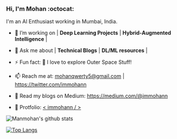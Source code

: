 ### Hi, I'm Mohan :octocat:
I'm an AI Enthusiast working in Mumbai, India.


- 🔭 I’m working on | **Deep Learning Projects** | **Hybrid-Augmented Intelligence** | 
- 💬 Ask me about  | **Technical Blogs** | **DL/ML resources**  |
- ⚡ Fun fact: 🌌 I love to explore Outer Space Stuff!

- 📫 Reach me at: mohanqwerty5@gmail.com  |   https://twitter.com/immohann

- 📑 Read my blogs on Medium: https://medium.com/@immohann

- 👾 Protfolio: [ < immohann / > ](https://immohann.github.io/Portfolio/) 





![Manmohan's github stats](https://github-readme-stats.vercel.app/api?username=immohann&count_private=true&show_icons=true&theme=algolia)

[![Top Langs](https://github-readme-stats.vercel.app/api/top-langs/?username=immohann&layout=compact&show_icons=true&theme=algolia)](https://github.com/immohann/github-readme-stats)
